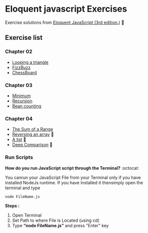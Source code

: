 # Eloquent javascript Exercises

Exercise solutions from [Eloquent JavaScript (3rd edition.)](https://eloquentjavascript.net/) :blue_book:

## Exercise list

### Chapter 02

- [Looping a triangle](https://github.com/eduardomacetas/eloquent-javascript-exercises/blob/main/Chapter%2002/loopingTriangle.js)
- [FizzBuzz](https://github.com/eduardomacetas/eloquent-javascript-exercises/blob/main/Chapter%2002/fizzBuzz.js)
- [ChessBoard](https://github.com/eduardomacetas/eloquent-javascript-exercises/blob/main/Chapter%2002/chessBoard.js)

### Chapter 03

- [Minimum](https://github.com/eduardomacetas/eloquent-javascript-exercises/blob/main/Chapter%2003/minimum.js)
- [Recursion](https://github.com/eduardomacetas/eloquent-javascript-exercises/blob/main/Chapter%2003/recursion.js)
- [Bean counting](https://github.com/eduardomacetas/eloquent-javascript-exercises/blob/main/Chapter%2003/beanCounting.js)

### Chapter 04

- [The Sum of a Range](https://github.com/eduardomacetas/eloquent-javascript-exercises/blob/main/Chapter%2004/theSumOfaRange.js)
- [Reversing an array](https://github.com/eduardomacetas/eloquent-javascript-exercises/blob/main/Chapter%2004/reversingAnArray.js) 🤔
- [A list](https://github.com/eduardomacetas/eloquent-javascript-exercises/blob/main/Chapter%2004/aList.js) 🤔
- [Deep Comparison](https://github.com/eduardomacetas/eloquent-javascript-exercises/blob/main/Chapter%2004/deepComparison.js) 🧠

### Run Scripts

**How do you run JavaScript script through the Terminal?** :octocat:

You canrun your JavaScript File from your Terminal only if you have installed NodeJs runtime. If you have Installed it thensimply open the terminal and type

```
node FileName.js
```

**Steps :**

1.  Open Terminal
2.  Set Path to where File is Located (using cd)
3.  Type **“node FileName.js”** and press "Enter" key
